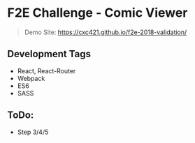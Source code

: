 # F2E Challenge - Comic Viewer

> Demo Site: https://cxc421.github.io/f2e-2018-validation/

## Development Tags

*   React, React-Router
*   Webpack
*   ES6
*   SASS

## ToDo:

- Step 3/4/5